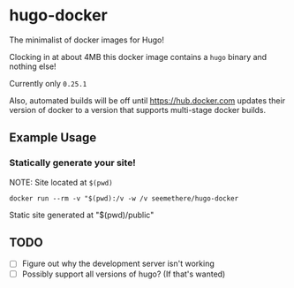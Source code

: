# hugo-docker

The minimalist of docker images for Hugo!

Clocking in at about 4MB this docker image contains
a `hugo` binary and nothing else!

Currently only `0.25.1`

Also, automated builds will be off until https://hub.docker.com
updates their version of docker to a version that supports
multi-stage docker builds.

## Example Usage

### Statically generate your site!

NOTE: Site located at `$(pwd)`

```shell
docker run --rm -v "$(pwd):/v -w /v seemethere/hugo-docker
```

Static site generated at "$(pwd)/public"

## TODO

- [  ] Figure out why the development server isn't working
- [  ] Possibly support all versions of hugo? (If that's wanted)
